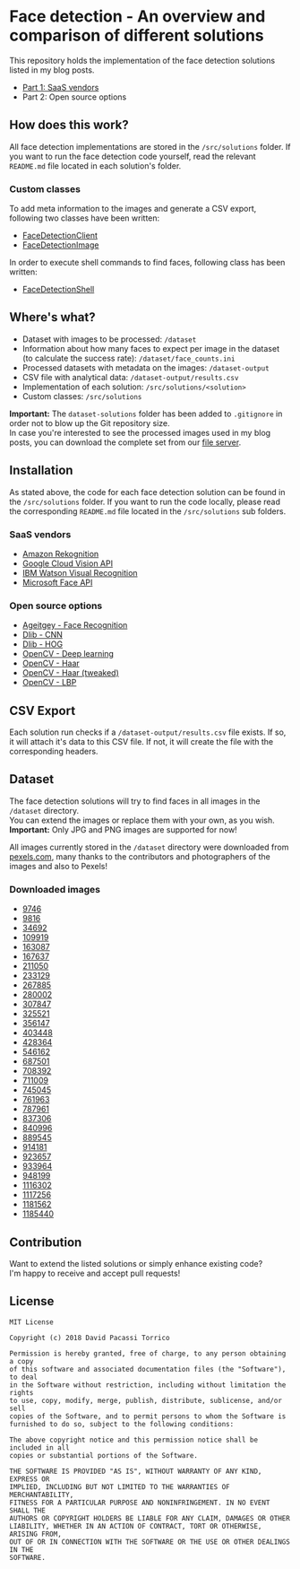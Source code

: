 # Face detection - An overview and comparison of different solutions
This repository holds the implementation of the face detection solutions listed in
my blog posts.
- [Part 1: SaaS vendors](https://www.liip.ch/en/blog/face-detection-an-overview-and-comparison-of-different-solutions-part1)
- Part 2: Open source options

## How does this work?
All face detection implementations are stored in the `/src/solutions` folder.
If you want to run the face detection code yourself, read the relevant `README.md` file located
in each solution's folder.

### Custom classes
To add meta information to the images and generate a CSV export, following two classes have been written:
- [FaceDetectionClient](src/FaceDetectionClient.php)
- [FaceDetectionImage](src/FaceDetectionImage.php)

In order to execute shell commands to find faces, following class has been written:
- [FaceDetectionShell](src/FaceDetectionShell.php)

## Where's what?
- Dataset with images to be processed: `/dataset`
- Information about how many faces to expect per image in the dataset (to calculate the success rate): `/dataset/face_counts.ini`
- Processed datasets with metadata on the images: `/dataset-output`
- CSV file with analytical data: `/dataset-output/results.csv`
- Implementation of each solution: `/src/solutions/<solution>`
- Custom classes: `/src/solutions`

**Important:** The `dataset-solutions` folder has been added to `.gitignore` in order not to blow up the Git repository size.  
In case you're interested to see the processed images used in my blog posts, you can download the complete set
from our [file server](https://file.ac/TkwCldonZl0/).

## Installation
As stated above, the code for each face detection solution can be found in the `/src/solutions` folder.
If you want to run the code locally, please read the corresponding `README.md` file located in the
`/src/solutions` sub folders.

### SaaS vendors
- [Amazon Rekognition](src/solutions/amazon-rekognition)
- [Google Cloud Vision API](src/solutions/google-cloud-vision-api)
- [IBM Watson Visual Recognition](src/solutions/ibm-watson-visual-recognition)
- [Microsoft Face API](src/solutions/microsoft-azure-face-api)

### Open source options
- [Ageitgey - Face Recognition](src/solutions/ageitgey-face_recognition)
- [Dlib - CNN](src/solutions/dlib-cnn)
- [Dlib - HOG](src/solutions/dlib-hog)
- [OpenCV - Deep learning](src/solutions/opencv-deep-learning)
- [OpenCV - Haar](src/solutions/opencv-haar)
- [OpenCV - Haar (tweaked)](src/solutions/opencv-haar-tweaked)
- [OpenCV - LBP](src/solutions/opencv-lbp)

## CSV Export
Each solution run checks if a `/dataset-output/results.csv` file exists.
If so, it will attach it's data to this CSV file. If not, it will create the file with the corresponding headers.

## Dataset
The face detection solutions will try to find faces in all images in the `/dataset` directory.  
You can extend the images or replace them with your own, as you wish.  
**Important:** Only JPG and PNG images are supported for now!

All images currently stored in the `/dataset` directory were downloaded from [pexels.com](https://www.pexels.com/),
many thanks to the contributors and photographers of the images and also to Pexels!

### Downloaded images
- [9746](https://www.pexels.com/photo/selfie-family-generation-father-9746/)
- [9816](https://www.pexels.com/photo/people-crowd-walking-9816/)
- [34692](https://www.pexels.com/photo/crowd-music-musician-street-performer-34692/)
- [109919](https://www.pexels.com/photo/people-brasil-guys-avpaulista-109919/)
- [163087](https://www.pexels.com/photo/couple-standing-next-to-each-other-163087/)
- [167637](https://www.pexels.com/photo/man-in-black-crew-neck-shirt-holding-a-black-electric-guitar-167637/)
- [211050](https://www.pexels.com/photo/man-sitting-next-to-couple-of-person-walking-on-the-street-during-daytime-211050/)
- [233129](https://www.pexels.com/photo/architecture-buildings-business-establishment-city-233129/)
- [267885](https://www.pexels.com/photo/accomplishment-ceremony-education-graduation-267885/)
- [280002](https://www.pexels.com/photo/army-authority-drill-instructor-group-280002/)
- [307847](https://www.pexels.com/photo/portrait-of-man-on-city-street-307847/)
- [325521](https://www.pexels.com/photo/group-of-people-enjoying-music-concert-325521/)
- [356147](https://www.pexels.com/photo/adult-anger-art-black-background-356147/)
- [403448](https://www.pexels.com/photo/adult-black-and-white-close-up-dandelion-403448/)
- [428364](https://www.pexels.com/photo/adult-businessman-close-up-corporate-428364/)
- [546162](https://www.pexels.com/photo/beautiful-creative-daylight-enjoyment-546162/)
- [687501](https://www.pexels.com/photo/monochrome-photography-of-a-person-687501/)
- [708392](https://www.pexels.com/photo/group-of-people-having-fun-together-under-the-sun-708392/)
- [711009](https://www.pexels.com/photo/group-of-people-reading-book-sitting-on-chair-711009/)
- [745045](https://www.pexels.com/photo/group-of-people-sitting-on-white-mat-on-grass-field-745045/)
- [761963](https://www.pexels.com/photo/photography-of-woman-listening-to-music-761963/)
- [787961](https://www.pexels.com/photo/photo-of-women-wearing-masks-787961/)
- [837306](https://www.pexels.com/photo/shallow-focus-photography-of-man-wearing-eyeglasses-837306/)
- [840996](https://www.pexels.com/photo/man-in-white-dress-shirt-sitting-on-black-rolling-chair-while-facing-black-computer-set-and-smiling-840996/)
- [889545](https://www.pexels.com/photo/group-of-people-on-road-with-assorted-color-smokes-889545/)
- [914181](https://www.pexels.com/photo/people-gathered-in-room-having-a-party-914181/)
- [923657](https://www.pexels.com/photo/four-men-sitting-on-platform-923657/)
- [933964](https://www.pexels.com/photo/group-of-friends-hanging-out-933964/)
- [948199](https://www.pexels.com/photo/woman-wearing-red-shirt-drinking-948199/)
- [1116302](https://www.pexels.com/photo/group-of-people-forming-star-using-their-hands-1116302/)
- [1117256](https://www.pexels.com/photo/crowd-of-people-gathering-during-golden-hour-1117256/)
- [1181562](https://www.pexels.com/photo/woman-in-gray-formal-coat-sitting-near-black-full-glass-panel-window-1181562/)
- [1185440](https://www.pexels.com/photo/group-of-people-standing-waiting-outside-the-bar-1185440/)

## Contribution
Want to extend the listed solutions or simply enhance existing code?  
I'm happy to receive and accept pull requests!

## License
```
MIT License

Copyright (c) 2018 David Pacassi Torrico

Permission is hereby granted, free of charge, to any person obtaining a copy
of this software and associated documentation files (the "Software"), to deal
in the Software without restriction, including without limitation the rights
to use, copy, modify, merge, publish, distribute, sublicense, and/or sell
copies of the Software, and to permit persons to whom the Software is
furnished to do so, subject to the following conditions:

The above copyright notice and this permission notice shall be included in all
copies or substantial portions of the Software.

THE SOFTWARE IS PROVIDED "AS IS", WITHOUT WARRANTY OF ANY KIND, EXPRESS OR
IMPLIED, INCLUDING BUT NOT LIMITED TO THE WARRANTIES OF MERCHANTABILITY,
FITNESS FOR A PARTICULAR PURPOSE AND NONINFRINGEMENT. IN NO EVENT SHALL THE
AUTHORS OR COPYRIGHT HOLDERS BE LIABLE FOR ANY CLAIM, DAMAGES OR OTHER
LIABILITY, WHETHER IN AN ACTION OF CONTRACT, TORT OR OTHERWISE, ARISING FROM,
OUT OF OR IN CONNECTION WITH THE SOFTWARE OR THE USE OR OTHER DEALINGS IN THE
SOFTWARE.
```
